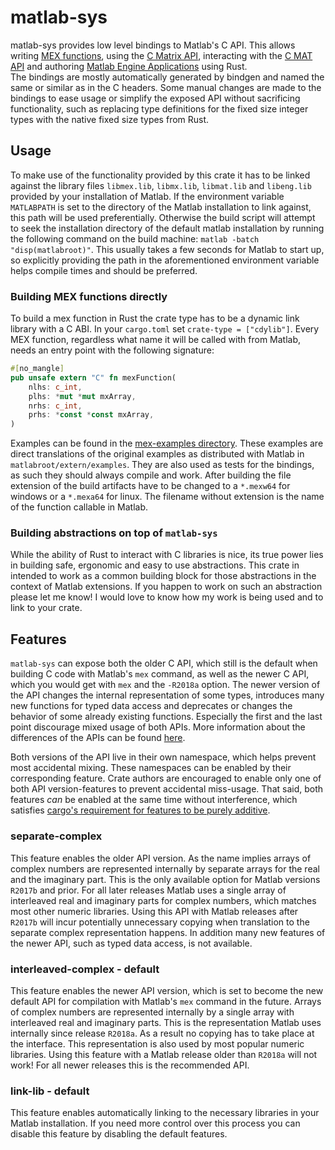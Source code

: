 # matlab-sys
matlab-sys provides low level bindings to Matlab's C API. This allows writing [MEX functions], using the [C Matrix API], 
interacting with the [C MAT API] and authoring [Matlab Engine Applications] using Rust.  
The bindings are mostly automatically generated by bindgen and named the same or similar as in the C headers.
Some manual changes are made to the bindings to ease usage or simplify the exposed API without sacrificing
functionality, such as replacing type definitions for the fixed size integer types with the native fixed size types
from Rust.

## Usage
To make use of the functionality provided by this crate it has to be linked against the library files `libmex.lib`, 
`libmx.lib`, `libmat.lib` and `libeng.lib` provided by your installation of Matlab. If the environment variable 
`MATLABPATH` is set to the directory of the Matlab installation to link against, this path will be used preferentially. 
Otherwise the build script will attempt to seek the installation directory of the default matlab installation by running 
the following command on the build machine: `matlab -batch "disp(matlabroot)"`. This usually takes a few seconds for 
Matlab to start up, so explicitly providing the path in the aforementioned environment variable helps compile times 
and should be preferred.

### Building MEX functions directly
To build a mex function in Rust the crate type has to be a dynamic link library with a C ABI. In your `cargo.toml` 
set `crate-type = ["cdylib"]`. Every MEX function, regardless what name it will be called with from Matlab, needs an 
entry point with the following signature:
```rust
#[no_mangle]
pub unsafe extern "C" fn mexFunction(
    nlhs: c_int,
    plhs: *mut *mut mxArray,
    nrhs: c_int,
    prhs: *const *const mxArray,
)
```
Examples can be found in the [mex-examples directory](mex-examples/). These examples are direct translations of the 
original examples as distributed with Matlab in `matlabroot/extern/examples`. They are also used as tests for the 
bindings, as such they should always compile and work. After building the file extension of the build artifacts have to 
be changed to a `*.mexw64` for windows or a `*.mexa64` for linux. The filename without extension is the name of the 
function callable in Matlab. 

### Building abstractions on top of `matlab-sys`
While the ability of Rust to interact with C libraries is nice, its true power lies in building safe, ergonomic and easy 
to use abstractions. This crate in intended to work as a common building block for those abstractions in the context 
of Matlab extensions. If you happen to work on such an abstraction please let me know! I would love to know how my work 
is being used and to link to your crate.

## Features
`matlab-sys` can expose both the older C API, which still is the default when building C code with Matlab's `mex` command, 
as well as the newer C API, which you would get with `mex` and the `-R2018a` option. The newer version 
of the API changes the internal representation of some types, introduces many new functions for typed data access and
deprecates or changes the behavior of some already existing functions. Especially the first and the last point discourage mixed usage of 
both APIs. More information about the differences of the APIs can be found [here][Complex Storage Documentation].

Both versions of the API live in their own namespace, which helps prevent most accidental mixing. These namespaces 
can be enabled by their corresponding feature. Crate authors are encouraged to enable only one of both API version-features 
to prevent accidental miss-usage. That said, both features _can_ be enabled at the same time without interference, which 
satisfies [cargo's requirement for features to be purely additive][feature-unification].
### separate-complex  
This feature enables the older API version. As the name implies arrays of complex numbers are represented internally by 
separate arrays for the real and the imaginary part. This is the only available option for Matlab versions `R2017b` and prior. 
For all later releases Matlab uses a single array of interleaved real and imaginary parts for complex numbers, which 
matches most other numeric libraries. Using this API with Matlab releases after `R2017b` will incur potentially unnecessary 
copying when translation to the separate complex representation happens. In addition many new features of the newer API, 
such as typed data access, is not available.

### interleaved-complex - default 
This feature enables the newer API version, which is set to become the new default API for compilation with Matlab's `mex` command 
in the future. Arrays of complex numbers are represented internally by a single array with interleaved real and 
imaginary parts. This is the representation Matlab uses internally since release `R2018a`. As a result no copying has to 
take place at the interface. This representation is also used by most popular numeric libraries. Using this feature with 
a Matlab release older than `R2018a` will not work! For all newer releases this is the recommended API.

### link-lib - default  
This feature enables automatically linking to the necessary libraries in your Matlab installation. If you need more 
control over this process you can disable this feature by disabling the default features.


[MEX functions]: https://de.mathworks.com/help/matlab/call-mex-files-1.html
[C Matrix API]: https://de.mathworks.com/help/matlab/cc-mx-matrix-library.html
[C MAT API]: https://de.mathworks.com/help/matlab/matlab-c-api-to-read-mat-file-data.html
[Matlab Engine Applications]: https://de.mathworks.com/help/matlab/calling-matlab-engine-from-c-programs-1.html
[Complex Storage Documentation]: https://de.mathworks.com/help/matlab/matlab_external/matlab-support-for-interleaved-complex.html
[feature-unification]: https://doc.rust-lang.org/cargo/reference/features.html?highlight=additive#feature-unification